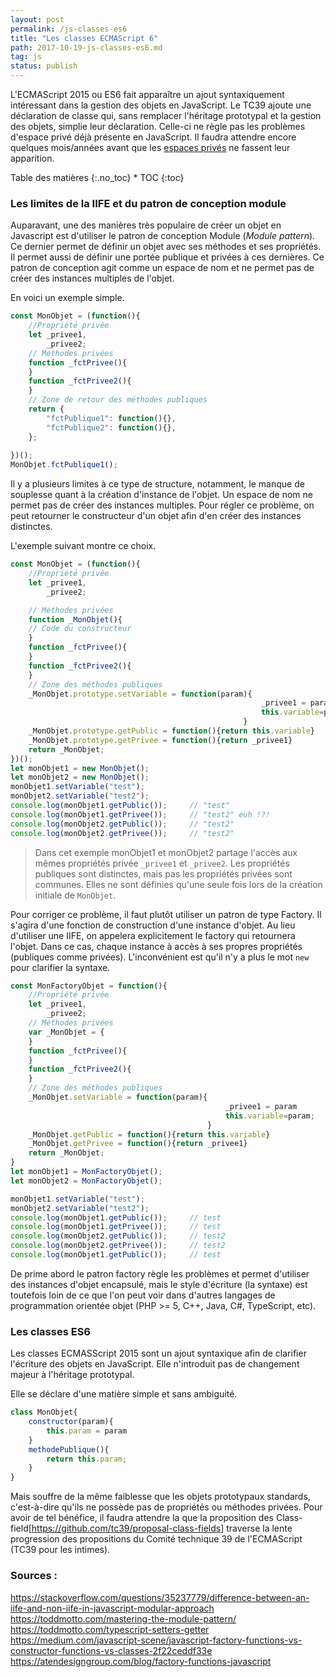 ```yaml
---
layout: post
permalink: /js-classes-es6
title: "Les classes ECMAScript 6"
path: 2017-10-19-js-classes-es6.md
tag: js
status: publish
---
```


L'ECMAScript 2015 ou ES6 fait apparaître un ajout syntaxiquement intéressant dans la gestion des objets en JavaScript. Le TC39 ajoute une déclaration de classe qui, sans remplacer l'héritage prototypal et la gestion des objets, simplie leur déclaration. Celle-ci ne règle pas les problèmes d'espace privé déjà présente en JavaScript. Il faudra attendre encore quelques mois/années avant que les [espaces privés](https://tc39.github.io/proposal-class-fields/) ne fassent leur apparition.



<div class="toc" markdown="1">
<span class="gamma">Table des matières</span>
{:.no_toc}
* TOC
{:toc}
</div>

### Les limites de la IIFE et du patron de conception module
Auparavant, une des manières très populaire de créer un objet en Javascript est d'utiliser le patron de conception Module (*Module pattern*). Ce dernier permet de définir un objet avec ses méthodes et ses propriétés. Il permet aussi de définir une portée publique et privées à ces dernières. Ce patron de conception agit comme un espace de nom et ne permet pas de créer des instances multiples de l'objet. 

En voici un exemple simple.

```js
const MonObjet = (function(){
    //Propriété privée
    let _privee1, 
        _privee2;
    // Méthodes privées
    function _fctPrivee(){
    }
    function _fctPrivee2(){
    }
    // Zone de retour des méthodes publiques
    return {
        "fctPublique1": function(){},
        "fctPublique2": function(){},
    };
    
})();
MonObjet.fctPublique1();
```

Il y a plusieurs limites à ce type de structure, notamment, le manque de souplesse quant à la création d'instance de l'objet. Un espace de nom ne permet pas de créer des instances multiples. Pour régler ce problème, on peut retourner le constructeur d'un objet afin d'en créer des instances distinctes. 

L'exemple suivant montre ce choix.

```js
const MonObjet = (function(){
    //Propriété privée
    let _privee1,
        _privee2;

    // Méthodes privées
    function _MonObjet(){
    // Code du constructeur
    }
    function _fctPrivee(){
    }
    function _fctPrivee2(){
    }
    // Zone des méthodes publiques
    _MonObjet.prototype.setVariable = function(param){
                                                        _privee1 = param
                                                        this.variable=param;
                                                    }
    _MonObjet.prototype.getPublic = function(){return this.variable}
    _MonObjet.prototype.getPrivee = function(){return _privee1}
    return _MonObjet;
})();
let monObjet1 = new MonObjet();
let monObjet2 = new MonObjet();
monObjet1.setVariable("test");
monObjet2.setVariable("test2");
console.log(monObjet1.getPublic());     // "test"
console.log(monObjet1.getPrivee());     // "test2" euh !?!
console.log(monObjet2.getPublic());     // "test2"
console.log(monObjet2.getPrivee());     // "test2"
```
> Dans cet exemple monObjet1 et monObjet2 partage l'accès aux mêmes propriétés privée `_privee1` et `_privee2`. Les propriétés publiques sont distinctes, mais pas les propriétés privées sont communes. Elles ne sont définies qu'une seule fois lors de la création initiale de `MonObjet`.

Pour corriger ce problème, il faut plutôt utiliser un patron de type Factory. Il s'agira d'une fonction de construction d'une instance d'objet. Au lieu d'utiliser une IIFE, on appelera explicitement le factory qui retournera l'objet. Dans ce cas, chaque instance à accès à ses propres propriétés (publiques comme privées). L'inconvénient est qu'il n'y a plus le mot `new` pour clarifier la syntaxe.

```js
const MonFactoryObjet = function(){
    //Propriété privée
    let _privee1, 
        _privee2;
    // Méthodes privées
    var _MonObjet = {
    }
    function _fctPrivee(){
    }
    function _fctPrivee2(){
    }
    // Zone des méthodes publiques
    _MonObjet.setVariable = function(param){    
                                                _privee1 = param
                                                this.variable=param;
                                            }
    _MonObjet.getPublic = function(){return this.variable}
    _MonObjet.getPrivee = function(){return _privee1}
    return _MonObjet;
}
let monObjet1 = MonFactoryObjet();
let monObjet2 = MonFactoryObjet();

monObjet1.setVariable("test");  
monObjet2.setVariable("test2");  
console.log(monObjet1.getPublic());     // test
console.log(monObjet1.getPrivee());     // test
console.log(monObjet2.getPublic());     // test2
console.log(monObjet2.getPrivee());     // test2
console.log(monObjet1.getPublic());     // test
```

De prime abord le patron factory règle les problèmes et permet d'utiliser des instances d'objet encapsulé, mais le style d'écriture (la syntaxe) est toutefois loin de ce que l'on peut voir dans d'autres langages de programmation orientée objet (PHP >= 5, C++, Java, C#, TypeScript, etc). 

### Les classes ES6
Les classes ECMASScript 2015 sont un ajout syntaxique afin de clarifier l'écriture des objets en JavaScript. Elle n'introduit pas de changement majeur à l'héritage prototypal. 

Elle se déclare d'une matière simple et sans ambiguité.
```js
class MonObjet{
    constructor(param){
        this.param = param
    }
    methodePublique(){
        return this.param;
    }
}
```
Mais souffre de la même faiblesse que les objets prototypaux standards, c'est-à-dire qu'ils ne possède pas de propriétés ou méthodes privées. Pour avoir de tel bénéfice, il faudra attendre la que la proposition des Class-field[https://github.com/tc39/proposal-class-fields] traverse la lente progression des propositions du Comité technique 39 de l'ECMAScript (TC39 pour les intimes).




### Sources :
https://stackoverflow.com/questions/35237779/difference-between-an-iife-and-non-iife-in-javascript-modular-approach
https://toddmotto.com/mastering-the-module-pattern/
https://toddmotto.com/typescript-setters-getter
https://medium.com/javascript-scene/javascript-factory-functions-vs-constructor-functions-vs-classes-2f22ceddf33e
https://atendesigngroup.com/blog/factory-functions-javascript
